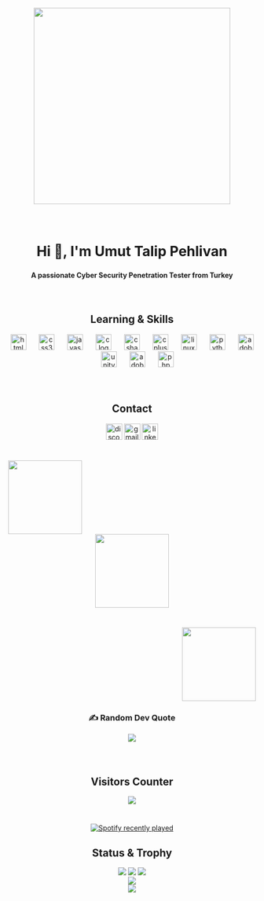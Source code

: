 <br clear="both">

<div align="center">
  <img height="400" src="https://i.giphy.com/media/v1.Y2lkPTc5MGI3NjExejNwOXdhczBqcDh6dGJyOWIycWVuOG5wcjZqZmNjdTBqZDczMm9sZyZlcD12MV9pbnRlcm5hbF9naWZfYnlfaWQmY3Q9Zw/XArziJdrv1Etg8a5HA/giphy-downsized-large.gif"  />
</div>

###

<br clear="both">

<h1 align="center">Hi 👋, I'm Umut Talip Pehlivan</h1>

###

<h4 align="center">A passionate Cyber Security Penetration Tester from Turkey</h4>

###

<br clear="both">

<h2 align="center">Learning & Skills</h2>

<div align="center">
  <img src="https://cdn.jsdelivr.net/gh/devicons/devicon/icons/html5/html5-original.svg" height="32" alt="html5 logo"  />
  <img width="18" />
  <img src="https://cdn.jsdelivr.net/gh/devicons/devicon/icons/css3/css3-original.svg" height="32" alt="css3 logo"  />
  <img width="18" />
  <img src="https://cdn.jsdelivr.net/gh/devicons/devicon/icons/javascript/javascript-original.svg" height="32" alt="javascript logo"  />
  <img width="18" />
  <img src="https://skillicons.dev/icons?i=c" height="32" alt="c logo"  />
  <img width="18" />
  <img src="https://cdn.jsdelivr.net/gh/devicons/devicon/icons/csharp/csharp-original.svg" height="32" alt="csharp logo"  />
  <img width="18" />
  <img src="https://skillicons.dev/icons?i=cpp" height="32" alt="cplusplus logo"  />
  <img width="18" />
  <img src="https://skillicons.dev/icons?i=linux" height="32" alt="linux logo"  />
  <img width="18" />
  <img src="https://cdn.jsdelivr.net/gh/devicons/devicon/icons/python/python-original.svg" height="32" alt="python logo"  />
  <img width="18" />
  <img src="https://skillicons.dev/icons?i=ps" height="32" alt="adobephotoshop logo"  />
  <img width="18" />
  <img src="https://skillicons.dev/icons?i=unity" height="32" alt="unity logo"  />
  <img width="18" />
  <img src="https://skillicons.dev/icons?i=ai" height="32" alt="adobeillustrator logo"  />
  <img width="18" />
  <img src="https://cdn.jsdelivr.net/gh/devicons/devicon/icons/php/php-original.svg" height="32" alt="php logo"  />
</div>

###

<br clear="both">

<h2 align="center">Contact</h2>

<div align="center">
  <img src="https://img.shields.io/static/v1?message=Discord&logo=discord&label=&color=7289DA&logoColor=white&labelColor=&style=for-the-badge" height="33" alt="discord logo"  />
  <img src="https://img.shields.io/static/v1?message=Gmail&logo=gmail&label=&color=D14836&logoColor=white&labelColor=&style=for-the-badge" height="33" alt="gmail logo"  />
  <img src="https://img.shields.io/static/v1?message=LinkedIn&logo=linkedin&label=&color=0077B5&logoColor=white&labelColor=&style=for-the-badge" height="33" alt="linkedin logo"  />
</div>

###

<br clear="both">

<img align="left" height="150" src="https://images-wixmp-ed30a86b8c4ca887773594c2.wixmp.com/f/297161e7-ff39-45af-9a0b-b0e8c5d14779/d7a49m3-43aa9e52-d55f-4e9b-9e5e-1fb185032414.gif?token=eyJ0eXAiOiJKV1QiLCJhbGciOiJIUzI1NiJ9.eyJzdWIiOiJ1cm46YXBwOjdlMGQxODg5ODIyNjQzNzNhNWYwZDQxNWVhMGQyNmUwIiwiaXNzIjoidXJuOmFwcDo3ZTBkMTg4OTgyMjY0MzczYTVmMGQ0MTVlYTBkMjZlMCIsIm9iaiI6W1t7InBhdGgiOiJcL2ZcLzI5NzE2MWU3LWZmMzktNDVhZi05YTBiLWIwZThjNWQxNDc3OVwvZDdhNDltMy00M2FhOWU1Mi1kNTVmLTRlOWItOWU1ZS0xZmIxODUwMzI0MTQuZ2lmIn1dXSwiYXVkIjpbInVybjpzZXJ2aWNlOmZpbGUuZG93bmxvYWQiXX0.7WBpe2y1xK1KDUS8Y4kS_godPU26EcuIwdd4xl2g0_E"  />

###

<br clear="both">

<div align="center">
  <img height="150" src="https://images-wixmp-ed30a86b8c4ca887773594c2.wixmp.com/f/297161e7-ff39-45af-9a0b-b0e8c5d14779/d7a49j4-03a61d27-7c21-405c-89d8-c47b97f46e0a.gif?token=eyJ0eXAiOiJKV1QiLCJhbGciOiJIUzI1NiJ9.eyJzdWIiOiJ1cm46YXBwOjdlMGQxODg5ODIyNjQzNzNhNWYwZDQxNWVhMGQyNmUwIiwiaXNzIjoidXJuOmFwcDo3ZTBkMTg4OTgyMjY0MzczYTVmMGQ0MTVlYTBkMjZlMCIsIm9iaiI6W1t7InBhdGgiOiJcL2ZcLzI5NzE2MWU3LWZmMzktNDVhZi05YTBiLWIwZThjNWQxNDc3OVwvZDdhNDlqNC0wM2E2MWQyNy03YzIxLTQwNWMtODlkOC1jNDdiOTdmNDZlMGEuZ2lmIn1dXSwiYXVkIjpbInVybjpzZXJ2aWNlOmZpbGUuZG93bmxvYWQiXX0.zx02Srw5bqYJo4zep5KHe7pMpelabi-YuT2p3ZCM_oI"  />
</div>

###

<br clear="both">

<img align="right" height="150" src="https://images-wixmp-ed30a86b8c4ca887773594c2.wixmp.com/f/297161e7-ff39-45af-9a0b-b0e8c5d14779/d7a49lv-3d84a8ca-0b3e-44ea-a8c1-f04b1bdb3b8c.gif?token=eyJ0eXAiOiJKV1QiLCJhbGciOiJIUzI1NiJ9.eyJzdWIiOiJ1cm46YXBwOjdlMGQxODg5ODIyNjQzNzNhNWYwZDQxNWVhMGQyNmUwIiwiaXNzIjoidXJuOmFwcDo3ZTBkMTg4OTgyMjY0MzczYTVmMGQ0MTVlYTBkMjZlMCIsIm9iaiI6W1t7InBhdGgiOiJcL2ZcLzI5NzE2MWU3LWZmMzktNDVhZi05YTBiLWIwZThjNWQxNDc3OVwvZDdhNDlsdi0zZDg0YThjYS0wYjNlLTQ0ZWEtYThjMS1mMDRiMWJkYjNiOGMuZ2lmIn1dXSwiYXVkIjpbInVybjpzZXJ2aWNlOmZpbGUuZG93bmxvYWQiXX0.4jXswfyFty06XHe26aKeSeO5r7W7BN-e4FgjdyJhd8g"  />

###

<br clear="both">
<div align="center"> 
  
### ✍️ Random Dev Quote
![](https://quotes-github-readme.vercel.app/api?type=horizontal&theme=radical)

###
</div>


<br clear="both">

<div align="center">
<h2>Visitors Counter</h2> <img src="https://profile-counter.glitch.me/Noxi-root/count.svg?"  />
</div>

###
###

<br clear="both">

<div align="center">
  <a href="https://open.spotify.com/user/0brfdedljl9pj7v1pjd9yi207">
    <img src="https://spotify-recently-played-readme.vercel.app/api?user=0brfdedljl9pj7v1pjd9yi207&count=5&unique=true" alt="Spotify recently played"  />
  </a>
</div>

###
<h2 align="center">Status & Trophy</h2>
<div align="center"> 
  
![](https://github-readme-stats.vercel.app/api?username=Noxi-root&theme=dark&hide_border=false&include_all_commits=true&count_private=true)
![](https://github-readme-streak-stats.herokuapp.com/?user=Noxi-root&theme=dark&hide_border=false)
![](https://github-readme-stats.vercel.app/api/top-langs/?username=Noxi-root&theme=dark&hide_border=false&include_all_commits=true&count_private=true&layout=compact)<br/>
![](https://github-profile-trophy.vercel.app/?username=Noxi-root&theme=radical&no-frame=true&no-bg=false&margin-w=4)<br/>
![](https://github-contributor-stats.vercel.app/api?username=Noxi-root&limit=5&theme=dark&combine_all_yearly_contributions=true)
  
</div>
